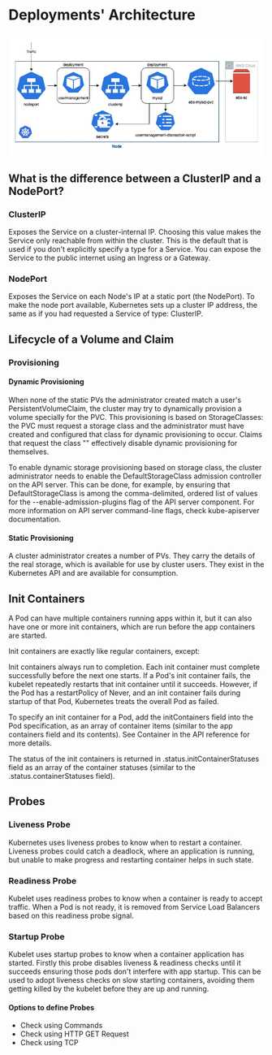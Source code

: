# Deployments' Architecture

![alt text](https://github.com/rossenbergvillanuevaramboanga/aws-eks-EBS/blob/using-secrets/images/mysql-architecture-secrets.jpg?raw=true)

## What is the difference between a ClusterIP and a NodePort?
### ClusterIP
Exposes the Service on a cluster-internal IP. Choosing this value makes the Service only reachable from within the cluster. This is the default that is used if you don't explicitly specify a type for a Service. You can expose the Service to the public internet using an Ingress or a Gateway.
### NodePort
Exposes the Service on each Node's IP at a static port (the NodePort). To make the node port available, Kubernetes sets up a cluster IP address, the same as if you had requested a Service of type: ClusterIP.

## Lifecycle of a Volume and Claim
### Provisioning
#### Dynamic Provisioning
When none of the static PVs the administrator created match a user's PersistentVolumeClaim, the cluster may try to dynamically provision a volume specially for the PVC. This provisioning is based on StorageClasses: the PVC must request a storage class and the administrator must have created and configured that class for dynamic provisioning to occur. Claims that request the class "" effectively disable dynamic provisioning for themselves.

To enable dynamic storage provisioning based on storage class, the cluster administrator needs to enable the DefaultStorageClass admission controller on the API server. This can be done, for example, by ensuring that DefaultStorageClass is among the comma-delimited, ordered list of values for the --enable-admission-plugins flag of the API server component. For more information on API server command-line flags, check kube-apiserver documentation.

#### Static Provisioning
A cluster administrator creates a number of PVs. They carry the details of the real storage, which is available for use by cluster users. They exist in the Kubernetes API and are available for consumption.

## Init Containers
A Pod can have multiple containers running apps within it, but it can also have one or more init containers, which are run before the app containers are started.

Init containers are exactly like regular containers, except:

Init containers always run to completion.
Each init container must complete successfully before the next one starts.
If a Pod's init container fails, the kubelet repeatedly restarts that init container until it succeeds. However, if the Pod has a restartPolicy of Never, and an init container fails during startup of that Pod, Kubernetes treats the overall Pod as failed.

To specify an init container for a Pod, add the initContainers field into the Pod specification, as an array of container items (similar to the app containers field and its contents). See Container in the API reference for more details.

The status of the init containers is returned in .status.initContainerStatuses field as an array of the container statuses (similar to the .status.containerStatuses field).

## Probes
### Liveness Probe
Kubernetes uses liveness probes to know when to restart a container.
Liveness probes could catch a deadlock, where an application is running, but unable to make progress and restarting container helps in such state.
### Readiness Probe
Kubelet uses readiness probes to know when a container is ready to accept traffic.
When a Pod is not ready, it is removed from Service Load Balancers based on this readiness probe signal. 
### Startup Probe
Kubelet uses startup probes to know when a container application has started.
Firstly this probe disables liveness & readiness checks until it succeeds ensuring those pods don't interfere with app startup.
This can be used to adopt liveness checks on slow starting containers, avoiding them getting killed by the kubelet before they are up and running.

#### Options to define Probes
- Check using Commands
- Check using HTTP GET Request
- Check using TCP

